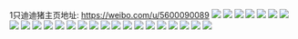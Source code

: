 1只迪迪猪主页地址: https://weibo.com/u/5600090089 
![](https://wx4.sinaimg.cn/mw2000/0066ZpfHly1h9f9zn2eikj32882yzx6q.jpg) 
![](https://wx4.sinaimg.cn/mw2000/0066ZpfHly1h9f9zlji29j32c0341b2b.jpg) 
![](https://wx4.sinaimg.cn/mw2000/0066ZpfHly1h9fa6wl65bj32c03411kz.jpg) 
![](https://wx4.sinaimg.cn/mw2000/0066ZpfHly1h9f9zq53mhj328u2zs4qr.jpg) 
![](https://wx4.sinaimg.cn/mw2000/0066ZpfHly1h9cnepsznjj30u00u0ae8.jpg) 
![](https://wx4.sinaimg.cn/mw2000/0066ZpfHly1h9cneqrs3cj30u0140dm5.jpg) 
![](https://wx4.sinaimg.cn/mw2000/0066ZpfHly1h9cneq8k2lj30u00u0wjp.jpg) 
![](https://wx4.sinaimg.cn/mw2000/0066ZpfHly1h9cpdb9b3lj30u0140tbc.jpg) 
![](https://wx4.sinaimg.cn/mw2000/0066ZpfHly1h9cri0tmjqj30u0141wrx.jpg) 
![](https://wx4.sinaimg.cn/mw2000/0066ZpfHly1h999lcremsj32c0341b2a.jpg) 
![](https://wx4.sinaimg.cn/mw2000/0066ZpfHly1h91yujm9r9j30u0140q92.jpg) 
![](https://wx4.sinaimg.cn/mw2000/0066ZpfHly1h91yw6h6kaj30u0140wmy.jpg) 
![](https://wx4.sinaimg.cn/mw2000/0066ZpfHly1h8kstbp1awj30u0140thp.jpg) 
![](https://wx4.sinaimg.cn/mw2000/0066ZpfHly1h8bxy9w8hvj31401bf7dm.jpg) 
![](https://wx4.sinaimg.cn/mw2000/0066ZpfHly1h8bxycs17bj31iw216b29.jpg) 
![](https://wx4.sinaimg.cn/mw2000/0066ZpfHly1h7tgnb5etqj32c0340x6u.jpg) 
![](https://wx4.sinaimg.cn/mw2000/0066ZpfHly1h5lovo79roj31gy1ylb29.jpg) 
![](https://wx4.sinaimg.cn/mw2000/0066ZpfHly1h5loewkqc3j30u0140drl.jpg) 
![](https://wx4.sinaimg.cn/mw2000/0066ZpfHly1h5loerk8hvj30wi17cwom.jpg) 
![](https://wx4.sinaimg.cn/mw2000/0066ZpfHly1h5lof326klj316o1kwnil.jpg) 
![](https://wx4.sinaimg.cn/mw2000/0066ZpfHly1h5nmjd14jrj32c033vb2d.jpg) 
![](https://wx4.sinaimg.cn/mw2000/0066ZpfHly1h5loih32shj32c03417wh.jpg) 
![](https://wx4.sinaimg.cn/mw2000/0066ZpfHly1h5lof0iuxvj30zy1by7wh.jpg) 
![](https://wx4.sinaimg.cn/mw2000/0066ZpfHly1h5lof1g366j314r1ic7m0.jpg) 
![](https://wx4.sinaimg.cn/mw2000/0066ZpfHly1h5loig3hgxj31kw2dcu0x.jpg) 

